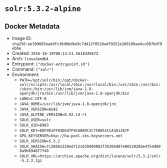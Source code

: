 # `solr:5.3.2-alpine`

## Docker Metadata

- Image ID: `sha256:ee399685eaddfc36dbbdbe9c7d412f0526adf9252e108109ae4cc087bd79ebbe`
- Created: `2016-10-19T00:14:51.561834967Z`
- Arch: `linux`/`amd64`
- Entrypoint: `["docker-entrypoint.sh"]`
- Command: `["solr"]`
- Environment:
  - `PATH=/opt/solr/bin:/opt/docker-solr/scripts:/usr/local/sbin:/usr/local/bin:/usr/sbin:/usr/bin:/sbin:/bin:/usr/lib/jvm/java-1.8-openjdk/jre/bin:/usr/lib/jvm/java-1.8-openjdk/bin`
  - `LANG=C.UTF-8`
  - `JAVA_HOME=/usr/lib/jvm/java-1.8-openjdk/jre`
  - `JAVA_VERSION=8u92`
  - `JAVA_ALPINE_VERSION=8.92.14-r1`
  - `SOLR_USER=solr`
  - `SOLR_UID=8983`
  - `SOLR_KEY=EDF961FF03E647F9CA8A9C2C758051CCA3A13A7F`
  - `GPG_KEYSERVER=hkp://ha.pool.sks-keyservers.net`
  - `SOLR_VERSION=5.3.2`
  - `SOLR_SHA256=7c26601229ed712c639d00882f35304d87e0032028be4754d098a9b694877f48`
  - `SOLR_URL=https://archive.apache.org/dist/lucene/solr/5.3.2/solr-5.3.2.tgz`
